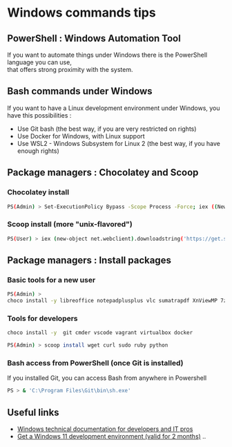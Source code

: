 # Windows commands tips

## PowerShell : Windows Automation Tool
If you want to automate things under Windows there is the PowerShell language you can use,  
that offers strong proximity with the system.

## Bash commands under Windows
If you want to have a Linux development environment under Windows, you have this possibilities : 
- Use Git bash (the best way, if you are very restricted on rights)
- Use Docker for Windows, with Linux support
- Use WSL2 - Windows Subsystem for Linux 2 (the best way, if you have enough rights)

## Package managers : Chocolatey and Scoop

### Chocolatey install
```bash
PS(Admin) > Set-ExecutionPolicy Bypass -Scope Process -Force; iex ((New-Object System.Net.WebClient).DownloadString('https://chocolatey.org/install.ps1'))
```

### Scoop install (more "unix-flavored")
```bash
PS(User) > iex (new-object net.webclient).downloadstring('https://get.scoop.sh')
```

## Package managers : Install packages

### Basic tools for a new user
```bash
PS(Admin) >
choco install -y libreoffice notepadplusplus vlc sumatrapdf XnViewMP 7zip wiztree
```

### Tools for developers
```bash
choco install -y  git cmder vscode vagrant virtualbox docker

PS(Admin) > scoop install wget curl sudo ruby python
```

### Bash access from PowerShell (once Git is installed)
If you installed Git, you can access Bash from anywhere in Powershell
```bash
PS > & 'C:\Program Files\Git\bin\sh.exe'
```

## Useful links
* [Windows technical documentation for developers and IT pros](https://learn.microsoft.com/en-us/windows/)
* [Get a Windows 11 development environment (valid for 2 months)](https://developer.microsoft.com/en-us/windows/downloads/virtual-machines)
..
